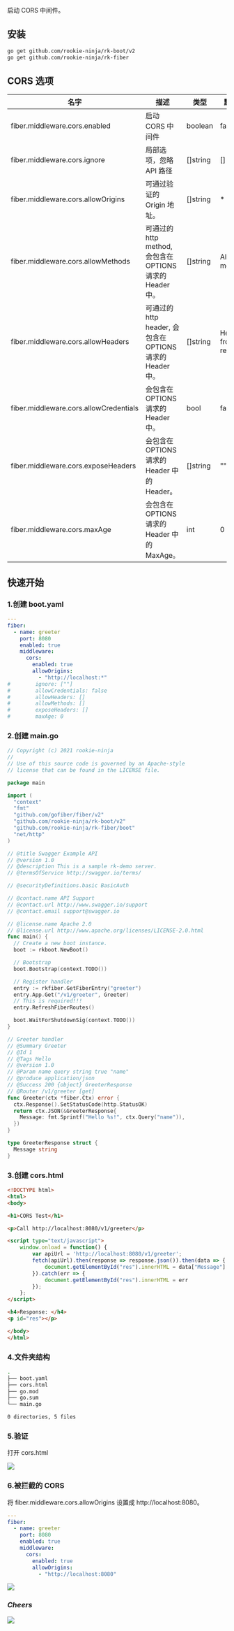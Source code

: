 启动 CORS 中间件。

## 安装
```bash
go get github.com/rookie-ninja/rk-boot/v2
go get github.com/rookie-ninja/rk-fiber
```

## CORS 选项
| 名字                                 | 描述                                           | 类型       | 默认值                  |
|------------------------------------|----------------------------------------------|----------|----------------------|
| fiber.middleware.cors.enabled      | 启动 CORS 中间件                                  | boolean  | false                |
| fiber.middleware.cors.ignore       | 局部选项，忽略 API 路径                               | []string | []                   |
| fiber.middleware.cors.allowOrigins | 可通过验证的 Origin 地址。                            | []string | *                    |
| fiber.middleware.cors.allowMethods | 可通过的 http method, 会包含在 OPTIONS 请求的 Header 中。 | []string | All http methods     |
| fiber.middleware.cors.allowHeaders | 可通过的 http header, 会包含在 OPTIONS 请求的 Header 中。 | []string | Headers from request |
| fiber.middleware.cors.allowCredentials | 会包含在 OPTIONS 请求的 Header 中。                   | bool     | false                |
| fiber.middleware.cors.exposeHeaders | 会包含在 OPTIONS 请求的 Header 中的 Header。           | []string | ""                   |
| fiber.middleware.cors.maxAge        | 会包含在 OPTIONS 请求的 Header 中的 MaxAge。           | int      | 0                    |

## 快速开始
### 1.创建 boot.yaml
```yaml
---
fiber:
  - name: greeter
    port: 8080
    enabled: true
    middleware:
      cors:
        enabled: true
        allowOrigins:
          - "http://localhost:*"
#        ignore: [""]
#        allowCredentials: false
#        allowHeaders: []
#        allowMethods: []
#        exposeHeaders: []
#        maxAge: 0
```

### 2.创建 main.go
```go
// Copyright (c) 2021 rookie-ninja
//
// Use of this source code is governed by an Apache-style
// license that can be found in the LICENSE file.

package main

import (
  "context"
  "fmt"
  "github.com/gofiber/fiber/v2"
  "github.com/rookie-ninja/rk-boot/v2"
  "github.com/rookie-ninja/rk-fiber/boot"
  "net/http"
)

// @title Swagger Example API
// @version 1.0
// @description This is a sample rk-demo server.
// @termsOfService http://swagger.io/terms/

// @securityDefinitions.basic BasicAuth

// @contact.name API Support
// @contact.url http://www.swagger.io/support
// @contact.email support@swagger.io

// @license.name Apache 2.0
// @license.url http://www.apache.org/licenses/LICENSE-2.0.html
func main() {
  // Create a new boot instance.
  boot := rkboot.NewBoot()

  // Bootstrap
  boot.Bootstrap(context.TODO())

  // Register handler
  entry := rkfiber.GetFiberEntry("greeter")
  entry.App.Get("/v1/greeter", Greeter)
  // This is required!!!
  entry.RefreshFiberRoutes()

  boot.WaitForShutdownSig(context.TODO())
}

// Greeter handler
// @Summary Greeter
// @Id 1
// @Tags Hello
// @version 1.0
// @Param name query string true "name"
// @produce application/json
// @Success 200 {object} GreeterResponse
// @Router /v1/greeter [get]
func Greeter(ctx *fiber.Ctx) error {
  ctx.Response().SetStatusCode(http.StatusOK)
  return ctx.JSON(&GreeterResponse{
    Message: fmt.Sprintf("Hello %s!", ctx.Query("name")),
  })
}

type GreeterResponse struct {
  Message string
}
```

### 3.创建 cors.html
```html
<!DOCTYPE html>
<html>
<body>

<h1>CORS Test</h1>

<p>Call http://localhost:8080/v1/greeter</p>

<script type="text/javascript">
    window.onload = function() {
        var apiUrl = 'http://localhost:8080/v1/greeter';
        fetch(apiUrl).then(response => response.json()).then(data => {
            document.getElementById("res").innerHTML = data["Message"]
        }).catch(err => {
            document.getElementById("res").innerHTML = err
        });
    };
</script>

<h4>Response: </h4>
<p id="res"></p>

</body>
</html>
```

### 4.文件夹结构
```bash
.
├── boot.yaml
├── cors.html
├── go.mod
├── go.sum
└── main.go

0 directories, 5 files
```

### 5.验证
打开 cors.html

![](../../../img/user-guide/gin/basic/cors-success.png)

### 6.被拦截的 CORS
将 fiber.middleware.cors.allowOrigins 设置成 http://localhost:8080。

```yaml
---
fiber:
  - name: greeter
    port: 8080
    enabled: true
    middleware:
      cors:
        enabled: true
        allowOrigins:
          - "http://localhost:8080"
```

![](../../../img/user-guide/gin/basic/cors-fail.png)

### _**Cheers**_
![](../../../img/user-guide/cheers.png)